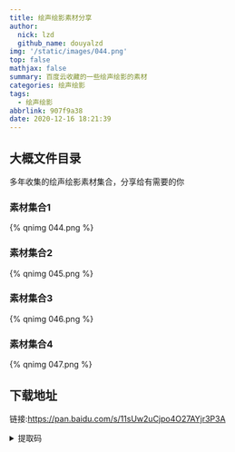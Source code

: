 ```yaml
---
title: 绘声绘影素材分享
author:
  nick: lzd
  github_name: douyalzd
img: '/static/images/044.png'
top: false
mathjax: false
summary: 百度云收藏的一些绘声绘影的素材
categories: 绘声绘影
tags:
  - 绘声绘影
abbrlink: 907f9a38
date: 2020-12-16 18:21:39
---
```


## 大概文件目录

多年收集的绘声绘影素材集合，分享给有需要的你

### 素材集合1
{% qnimg 044.png %}

### 素材集合2
{% qnimg 045.png %}

### 素材集合3
{% qnimg 046.png %}

### 素材集合4
{% qnimg 047.png %}

## 下载地址

链接:https://pan.baidu.com/s/11sUw2uCjpo4O27AYjr3P3A 
<details>
  <summary>提取码</summary><p>6kac</p>
</details>